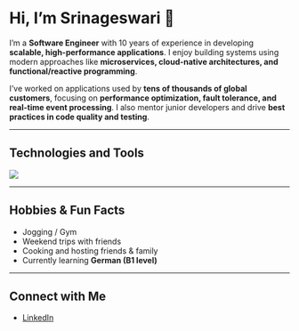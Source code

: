 # Hi, I’m Srinageswari 👋  

I’m a **Software Engineer** with 10 years of experience in developing **scalable, high-performance applications**. I enjoy building systems using modern approaches like **microservices, cloud-native architectures, and functional/reactive programming**.  

I’ve worked on applications used by **tens of thousands of global customers**, focusing on **performance optimization, fault tolerance, and real-time event processing**. I also mentor junior developers and drive **best practices in code quality and testing**.  

---

## Technologies and Tools

<p align="left">
  <img src="https://skillicons.dev/icons?i=java,spring,mysql,postgres,elasticsearch,rabbitmq,docker,kubernetes,aws,gcp,jenkins,grafana,prometheus,junit&perline=12" />
</p>

---

## Hobbies & Fun Facts
- Jogging / Gym  
- Weekend trips with friends  
- Cooking and hosting friends & family
- Currently learning **German (B1 level)**

---

## Connect with Me

- [LinkedIn](https://www.linkedin.com/in/srinageswarimanickavasagam2109/)
